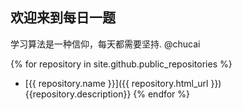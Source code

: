 ## 欢迎来到每日一题

学习算法是一种信仰，每天都需要坚持.  @chucai

{% for repository in site.github.public_repositories %}
  * [{{ repository.name }}]({{ repository.html_url }}) {{repository.description}}
{% endfor %}
